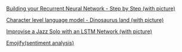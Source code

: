 [Building your Recurrent Neural Network - Step by Step (with picture)](https://nbviewer.jupyter.org/github/Kulbear/deep-learning-coursera/blob/master/Sequence%20Models/Building%20a%20Recurrent%20Neural%20Network%20-%20Step%20by%20Step%20-%20v2.ipynb)

[Character level language model - Dinosaurus land (with picture)](https://nbviewer.jupyter.org/github/Kulbear/deep-learning-coursera/blob/master/Sequence%20Models/Dinosaurus%20Island%20--%20Character%20level%20language%20model%20final%20-%20v3.ipynb)

[Improvise a Jazz Solo with an LSTM Network (with picture)](https://nbviewer.jupyter.org/github/Kulbear/deep-learning-coursera/blob/master/Sequence%20Models/Improvise%20a%20Jazz%20Solo%20with%20an%20LSTM%20Network%20-%20v1.ipynb)

[Emojify(sentiment analysis)](https://nbviewer.jupyter.org/github/enggen/Deep-Learning-Coursera/blob/master/Sequence%20Models/Week2/Emojify/Emojify%20-%20v2.ipynb)

